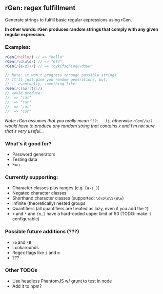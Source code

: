 ## rGen: regex fulfillment

Generate strings to fulfill basic regular expressions using rGen.

**In other words: rGen produces random strings that comply with any given regular expression.**

### Examples:

```js
rGen(/hello/) // => "hello"
rGen(/\d\w\d/) // => "0f4"
rGen(/[a-z]+/) // => "cykifsqhioquvdquw"

// Note: it won't progress through possible strings
// It'll just give you random generations, but,
// ...eventually, something like:
rGen(/c[ao][tr]/)
// would produce:
//  => "cat"
//  => "car"
//  => "cot"
//  => "cor"
```

*Note: rGen assumes that you really mean `^(?:___)$`, otherwise `rGen(/x/)` would have to produce any random string that contains `x` and I'm not sure that's very useful...*

### What's it good for?

 * Password generators
 * Testing data
 * Fun

### Currently supporting:

 * Character classes plus ranges (e.g. `[a-z_]`)
 * Negated character classes
 * Shorthand character classes (supported: `\d\D\s\S\W\w`)
 * Infinite (theoretically) nested groups
 * Quantifiers (all quantifiers are treated as lazy, even if you add the `?`)
 * `+` and `*` and `{n,}` have a hard-coded upper limit of 50 (TODO: make it configurable)

### Possible future additions (???)

 * `\b` and `\B`
 * Lookarounds
 * Regex flags like `i` and `m`
 * ???

### Other TODOs

 * Use headless PhantomJS w/ grunt to test in node
 * Add it to npm?